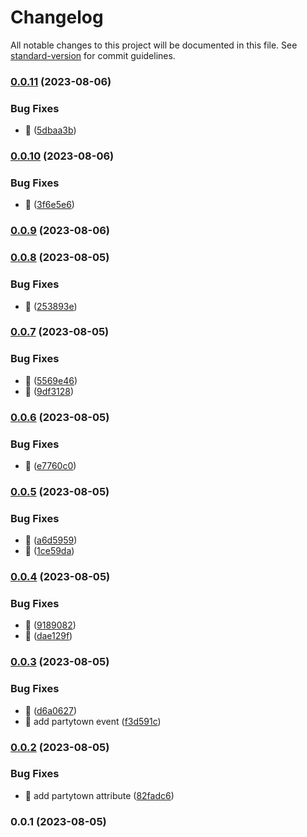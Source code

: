 # Changelog

All notable changes to this project will be documented in this file. See [standard-version](https://github.com/conventional-changelog/standard-version) for commit guidelines.

### [0.0.11](https://github.com/MooseSaeed/ga-gtag-partyy/compare/v0.0.10...v0.0.11) (2023-08-06)


### Bug Fixes

* :bug: ([5dbaa3b](https://github.com/MooseSaeed/ga-gtag-partyy/commit/5dbaa3b38963f4632c634608ed3900e5bead6c35))

### [0.0.10](https://github.com/MooseSaeed/ga-gtag-partyy/compare/v0.0.9...v0.0.10) (2023-08-06)


### Bug Fixes

* :bug: ([3f6e5e6](https://github.com/MooseSaeed/ga-gtag-partyy/commit/3f6e5e6628142bcbea494127f3804a0fcc5781a6))

### [0.0.9](https://github.com/MooseSaeed/ga-gtag-partyy/compare/v0.0.8...v0.0.9) (2023-08-06)

### [0.0.8](https://github.com/MooseSaeed/ga-gtag-partyy/compare/v0.0.7...v0.0.8) (2023-08-05)


### Bug Fixes

* :bug: ([253893e](https://github.com/MooseSaeed/ga-gtag-partyy/commit/253893ecda022a6b3e81580f0f3d16313c2d1a99))

### [0.0.7](https://github.com/MooseSaeed/ga-gtag-partyy/compare/v0.0.6...v0.0.7) (2023-08-05)


### Bug Fixes

* :bug: ([5569e46](https://github.com/MooseSaeed/ga-gtag-partyy/commit/5569e469d575f3bf61b7df8e5e77b678dde6fb9f))
* :bug: ([9df3128](https://github.com/MooseSaeed/ga-gtag-partyy/commit/9df3128fa689819ae38c0b029eb1c1b2e9fdc2f5))

### [0.0.6](https://github.com/MooseSaeed/ga-gtag-partyy/compare/v0.0.5...v0.0.6) (2023-08-05)


### Bug Fixes

* :bug: ([e7760c0](https://github.com/MooseSaeed/ga-gtag-partyy/commit/e7760c057edcd51a43a6ee21845421b5017fb57a))

### [0.0.5](https://github.com/MooseSaeed/ga-gtag-partyy/compare/v0.0.4...v0.0.5) (2023-08-05)


### Bug Fixes

* :bug: ([a6d5959](https://github.com/MooseSaeed/ga-gtag-partyy/commit/a6d5959be80bf331890eceab98c5509700351307))
* :bug: ([1ce59da](https://github.com/MooseSaeed/ga-gtag-partyy/commit/1ce59daafb62ca8b4985fe5d78e17c3bcf256782))

### [0.0.4](https://github.com/MooseSaeed/ga-gtag-partyy/compare/v0.0.3...v0.0.4) (2023-08-05)


### Bug Fixes

* :bug: ([9189082](https://github.com/MooseSaeed/ga-gtag-partyy/commit/9189082c5bc25c2a4c36455d7edf1a87a822f9ae))
* :bug: ([dae129f](https://github.com/MooseSaeed/ga-gtag-partyy/commit/dae129fa2bbc267d5c25c521ba06e71500d1925f))

### [0.0.3](https://github.com/MooseSaeed/ga-gtag-partyy/compare/v0.0.2...v0.0.3) (2023-08-05)


### Bug Fixes

* :bug: ([d6a0627](https://github.com/MooseSaeed/ga-gtag-partyy/commit/d6a06277730ea401c5e15d3e65813568c1ab26ff))
* :bug: add partytown event ([f3d591c](https://github.com/MooseSaeed/ga-gtag-partyy/commit/f3d591c58da27cd4289e5e5e57dd55fd3aa67158))

### [0.0.2](https://github.com/MooseSaeed/ga-gtag-partyy/compare/v0.0.1...v0.0.2) (2023-08-05)


### Bug Fixes

* :bug: add partytown attribute ([82fadc6](https://github.com/MooseSaeed/ga-gtag-partyy/commit/82fadc673743870480c7140af94a56b54b32bfe0))

### 0.0.1 (2023-08-05)
